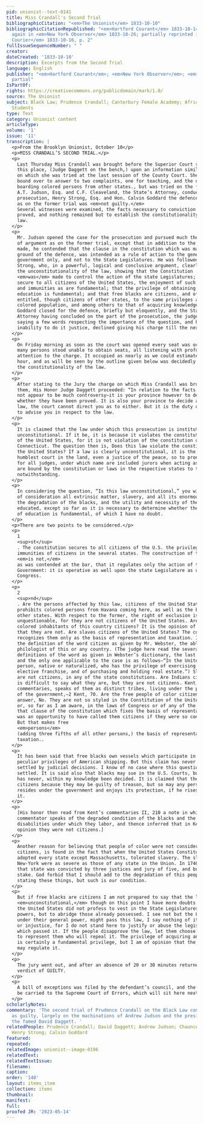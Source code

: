 ```yaml
---
pid: unionist--text-0141
title: Miss Crandall's Second Trial
bibliographicCitation: "<em>The Unionist</em> 1833-10-10"
bibliographicCitationRepublished: "<em>Hartford Courant</em> 1833-10-14, p. 2-3; reprinted
  again in <em>New York Observer</em> 1833-10-26; partially reprinted in <em>Norwich
  Courier</em> 1833-10-16, p. 2"
fullIssueSequenceNumber: " "
creator: 
dateCreated: '1833-10-10'
description: Excerpts from the Second Trial
language: English
publisher: "<em>Hartford Courant</em>; <em>New York Observer</em>; <em>Norwich Courier</em>
  partial"
IsPartOf: 
rights: https://creativecommons.org/publicdomain/mark/1.0/
source: The Unionist
subject: Black Law; Prudence Crandall; Canterbury Female Academy; African-American
  Students
type: Text
category: Unionist content
articleType: 
volume: '1'
issue: '11'
transcription: |
  <p>From the Brooklyn Unionist, October 10</p>
  <p>MISS CRANDALL’S SECOND TRIAL.</p>
  <p>
    Last Thursday Miss Crandall was brought before the Superior Court sitting in
    this place, (Judge Daggett on the bench,) upon an information similar to that
    on which she was tried at the last session of the County Court. She had been
    bound over to answer to two complaints, one for teaching, and the other for
    boarding colored persons from other states., but was tried on the former only.
    A.T. Judson, Esq. and C.F. Cleaveland, the State’s Attorney, conducted the
    prosecution, Henry Strong, Esq. and Hon. Calvin Goddard the defence. The plea
    as on the former trial was <em>not guilty.</em>
    Several witnesses were examined, the facts necessary to conviction were
    proved, and nothing remained but to establish the constitutionality of the
    law.
  </p>
  <p>
    Mr. Judson opened the case for the prosecution and pursued much the same train
    of argument as on the former trial, except that in addition to the points then
    made, he contended that the clause in the constitution which was made the
    ground of the defence, was intended as a rule of action to the general
    government only, and not to the State Legislatures. He was followed by Mr.
    Strong, who, in a powerful, logical and conclusive argument, clearly exhibited
    the unconstitutionality of the law, showing that the Constitution
    <em>was</em> made to control the action of the state Legislatures; that it was intended to
    secure to all citizens of the United States, the enjoyment of such privileges
    and immunities as are fundamental; that the privilege of obtaining an
    education is fundamental; and that free blacks are citizens, and of course
    entitled, though citizens of other states, to the same privileges as our own
    colored population, and among others to that of acquiring knowledge here. Mr.
    Goddard closed for the defence, briefly but eloquently, and the State’s
    Attorney having concluded on the part of the prosecution, the judge rose and
    saying a few words respecting the importance of the question, and his
    inability to do it justice, declined giving his charge till the next morning.
  </p>
  <p>
    On Friday morning as soon as the court was opened every seat was occupied and
    many persons stood unable to obtain seats, all listening with profound
    attention to the charge. It occupied as nearly as we could estimate, about an
    hour, and as will be seen by the outline given below was decidedly in favor of
    the constitutionality of the law.
  </p>
  <p>
    After stating to the Jury the charge on which Miss Crandall was brought before
    them, His Honor Judge Daggett proceeded: “In relation to the facts there does
    not appear to be much controversy—it is your province however to decide
    whether they have been proved. It is also your province to decide as to the
    law, the court cannot direct you as to either. But it is the duty of the court
    to advise you in respect to the law.
  </p>
  <p>
    It is claimed that the law under which this prosecution is instituted, is
    unconstitutional. If it be, it is because it violates the constitution
    of the United States, for it is not violation of the constitution of
    Connecticut. The question then is, Does this law violate the constitution of
    the United States? If a law is clearly unconstitutional, it is the duty of the
    humblest court in the land, even a justice of the peace, so to pronounce it,
    for all judges, under which name are included jurors when acting as judges,
    are bound by the constitution or laws in the respective states to the contrary
    notwithstanding.
  </p>
  <p>
    In considering the question, “Is this law unconstitutional,” you will lay out
    of consideration all extrinsic matter, slavery, and all its enormous evils;
    the degradation of the blacks, and the utility and necessity of their being
    educated, except so far as it is necessary to determine whether the privilege
    of education is fundamental, of which I have no doubt.
  </p>
  <p>There are two points to be considered.</p>
  <p>
    1
    <sup>st</sup>
    . The constitution secures to all citizens of the U.S. the privileges and
    immunities of citizens in the several states. The construction of this section
    <em>is not,</em>
    as was contended at the bar, that it regulates only the action of the general
    Government: it is operative as well upon the state Legislature as upon
    Congress.
  </p>
  <p>
    2
    <sup>nd</sup>
    . Are the persons affected by this law, citizens of the United States. The law
    prohibits colored persons from Havana coming here, as well as the blacks of
    other states. With respect to the former, the right of exclusion is
    unquestionable, for they are not citizens of the United States. Are the
    colored inhabitants of this country citizens? It is the opinion of this court
    that they are not. Are slaves citizens of the United States? The constitution
    recognizes them only as the basis of representation and taxation. I refer to
    the definition of the word citizen as given by Mr. Webster, the ablest
    philologist of this or any country. (The judge here read the several
    definitions of the word as given in Webster’s dictionary, the last of which,
    and the only one applicable to the case is as follows—“In the United States, a
    person, native or naturalized, who has the privilege of exercising the
    elective franchise, and of purchasing and holding real estate.”) Slaves, then,
    are not citizens, in any of the state constitutions. Are Indians citizens? It
    is difficult to say what they are, but they are not citizens. Kent, in his
    commentaries, speaks of them as distinct tribes, living under the protection
    of the government,—2 Kent, 70. Are the free people of color citizens? I
    answer, No. They are not so styled in the Constitution of the United States,
    or, so far as I am aware, in the laws of Congress or of any of the states. In
    that clause of the constitution which fixes the basis of representation, there
    was an opportunity to have called them citizens if they were so considered.
    But that makes free
    <em>persons</em>
    (adding three fifths of all other persons,) the basis of representation and
    taxation..
  </p>
  <p>
    It has been said that free blacks own vessels which participate in the
    peculiar privileges of American shipping. But this claim has never been
    settled by judicial decisions. I know of no case where this question has been
    settled. It is said also that blacks may sue in the U.S. Courts, but this too,
    has never, within my knowledge been decided. It is claimed that they are
    citizens because they may be guilty of treason, but so may any person who
    resides under the government and enjoys its protection, if he rises up against
    it.
  </p>
  <p>
    [His honor then read from Kent’s commentaries II, 210 a note in which the
    commentator speaks of the degraded condition of the blacks and the
    disabilities under which they labor, and thence inferred that in Kent’s
    opinion they were not citizens.]
  </p>
  <p>
    Another reason for believing that people of color were not considered
    citizens, is found in the fact that when the United States Constitution was
    adopted every state except Massachusetts, tolerated slavery. The slave laws of
    New-York were as severe as those of any state in the Union. In 1740 a slave in
    that state was convicted by three justices and jury of five, and burnt at the
    stake. God forbid that I should add to the degradation of this people, by
    stating these things, but such is our condition.
  </p>
  <p>
    But if free blacks are citizens I am not prepared to say that the law is
    <em>unconstitutional,</em> though on this point I have more doubts than on the other. The constitution of
    the United States did not profess to vest in the State Legislatures any new
    powers, but to abridge those already possessed. I see not but the Legislature,
    under their general power, might pass this law, I say nothing of its justice
    or injustice, for I do not stand here to justify or abuse the legislature
    which passed it. If the people disapprove the law, let them choose better men
    to represent them who will repeal it. The privilege of acquiring an education
    is certainly a fundamental privilege, but I am of opinion that the Legislature
    may regulate it.
  </p>
  <p>
    The jury went out, and after an absence of 20 or 30 minutes returned with a
    verdict of GUILTY.
  </p>
  <p>
    A bill of exceptions was filed by the defendant’s council, and the case will
    be carried to the Supreme Court of Errors, which will sit here next July.”
  </p>
scholarlyNotes: 
commentary: 'The second trial of Prudence Crandall on the Black Law convicted her
  as guilty, largely on the machinations of Andrew Judson and the presiding judge,
  the famed David Daggett. '
relatedPeople: Prudence Crandall; David Daggett; Andrew Judson; Chauncey F. Cleaveland;
  Henry Strong; Calvin Goddard
featured: 
repeated: 
relatedImage: unionist--image-0196
relatedText: 
relatedTextIssue: 
filename: 
caption: 
order: '140'
layout: items_item
collection: items
thumbnail: 
manifest: 
full: 
proofed JR: '2023-05-14'
---
```

